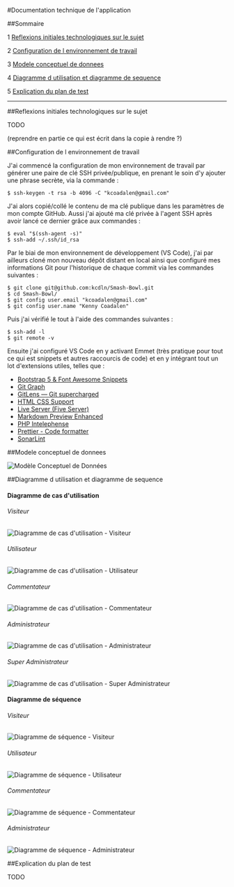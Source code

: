 #Documentation technique de l'application

##Sommaire

1 [Reflexions initiales technologiques sur le sujet](#reflexions-initiales-technologiques-sur-le-sujet)

2 [Configuration de l environnement de travail](#configuration-de-l-environnement-de-travail)

3 [Modele conceptuel de donnees](#modele-conceptuel-de-donnees)

4 [Diagramme d utilisation et diagramme de sequence](#diagramme-d-utilisation-et-diagramme-de-sequence)

5 [Explication du plan de test](#explication-du-plan-de-test)

---



##Reflexions initiales technologiques sur le sujet


TODO

(reprendre en partie ce qui est écrit dans la copie à rendre ?)



##Configuration de l environnement de travail


J'ai commencé la configuration de mon environnement de travail par générer une paire de clé SSH privée/publique, en prenant le soin d'y ajouter une phrase secrète, via la commande :
```
$ ssh-keygen -t rsa -b 4096 -C "kcoadalen@gmail.com"
```

J'ai alors copié/collé le contenu de ma clé publique dans les paramètres de mon compte GitHub.
Aussi j'ai ajouté ma clé privée à l'agent SSH après avoir lancé ce dernier grâce aux commandes :
```
$ eval "$(ssh-agent -s)"
$ ssh-add ~/.ssh/id_rsa
```

Par le biai de mon environnement de développement (VS Code), j'ai par ailleurs cloné mon nouveau dépôt distant en local ainsi que configuré mes informations Git pour l'historique de chaque commit via les commandes suivantes :
```
$ git clone git@github.com:kcdln/Smash-Bowl.git
$ cd Smash-Bowl/
$ git config user.email "kcoadalen@gmail.com"
$ git config user.name "Kenny Coadalen"
```

Puis j'ai vérifié le tout à l'aide des commandes suivantes :
```
$ ssh-add -l
$ git remote -v
```

Ensuite j'ai configuré VS Code en y activant Emmet (très pratique pour tout ce qui est snippets et autres raccourcis de code) et en y intégrant tout un lot d'extensions utiles, telles que :
- [Bootstrap 5 & Font Awesome Snippets](https://marketplace.visualstudio.com/items?itemName=HansUXdev.bootstrap5-snippets)
- [Git Graph](https://marketplace.visualstudio.com/items?itemName=mhutchie.git-graph)
- [GitLens — Git supercharged](https://marketplace.visualstudio.com/items?itemName=eamodio.gitlens)
- [HTML CSS Support](https://marketplace.visualstudio.com/items?itemName=ecmel.vscode-html-css)
- [Live Server (Five Server)](https://marketplace.visualstudio.com/items?itemName=yandeu.five-server)
- [Markdown Preview Enhanced](https://marketplace.visualstudio.com/items?itemName=shd101wyy.markdown-preview-enhanced)
- [PHP Intelephense](https://marketplace.visualstudio.com/items?itemName=bmewburn.vscode-intelephense-client)
- [Prettier - Code formatter](https://marketplace.visualstudio.com/items?itemName=esbenp.prettier-vscode)
- [SonarLint](https://marketplace.visualstudio.com/items?itemName=SonarSource.sonarlint-vscode)



##Modele conceptuel de donnees


![Modèle Conceptuel de Données](./drafts/Modele_Conceptuel_de_Donnees.png)



##Diagramme d utilisation et diagramme de sequence


#### Diagramme de cas d'utilisation

###### Visiteur

![Diagramme de cas d'utilisation - Visiteur](./drafts/Diagramme_de_cas_d_utilisation_-_Visiteur.png)

###### Utilisateur

![Diagramme de cas d'utilisation - Utilisateur](./drafts/Diagramme_de_cas_d_utilisation_-_Utilisateur.png)

###### Commentateur

![Diagramme de cas d'utilisation - Commentateur](./drafts/Diagramme_de_cas_d_utilisation_-_Commentateur.png)

###### Administrateur

![Diagramme de cas d'utilisation - Administrateur](./drafts/Diagramme_de_cas_d_utilisation_-_Administrateur.png)

###### Super Administrateur

![Diagramme de cas d'utilisation - Super Administrateur](./drafts/Diagramme_de_cas_d_utilisation_-_Super_Administrateur.png)


#### Diagramme de séquence

###### Visiteur

![Diagramme de séquence - Visiteur](./drafts/Diagramme_de_sequence_-_Visiteur.png)

###### Utilisateur

![Diagramme de séquence - Utilisateur](./drafts/Diagramme_de_sequence_-_Utilisateur.png)

###### Commentateur

![Diagramme de séquence - Commentateur](./drafts/Diagramme_de_sequence_-_Commentateur.png)

###### Administrateur

![Diagramme de séquence - Administrateur](./drafts/Diagramme_de_sequence_-_Administrateur.png)



##Explication du plan de test


TODO
